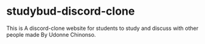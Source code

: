 # studybud-discord-clone
This is A discord-clone website for students to study and discuss with other people made By Udonne Chinonso.
